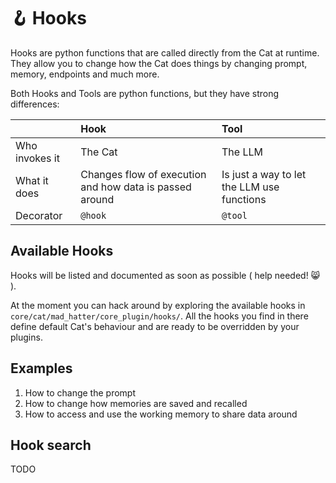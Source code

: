 # :hook: Hooks

Hooks are python functions that are called directly from the Cat at runtime.  
They allow you to change how the Cat does things by changing prompt, memory, endpoints and much more.

Both Hooks and Tools are python functions, but they have strong differences:

|                    | Hook                                                    | Tool                                                   |
|--------------------|:--------------------------------------------------------|:--------------------------------------------|
| Who invokes it     | The Cat                                                 | The LLM                                     |
| What it does       | Changes flow of execution and how data is passed around | Is just a way to let the LLM use functions  |
| Decorator          | `@hook`                                                 | `@tool`                                     |

## Available Hooks

Hooks will be listed and documented as soon as possible ( help needed! 😸 ).

At the moment you can hack around by exploring the available hooks in `core/cat/mad_hatter/core_plugin/hooks/`.
All the hooks you find in there define default Cat's behaviour and are ready to be overridden by your plugins.

## Examples

  1. How to change the prompt
  2. How to change how memories are saved and recalled
  3. How to access and use the working memory to share data around

## Hook search

TODO
